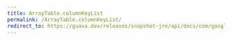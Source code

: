 ```yaml
---
title: ArrayTable.columnKeyList
permalink: /ArrayTable.columnKeyList/
redirect_to: https://guava.dev/releases/snapshot-jre/api/docs/com/google/common/collect/ArrayTable.html#columnKeyList--
---
```

